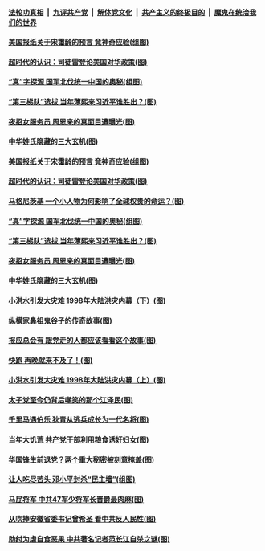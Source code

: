 ####  [法轮功真相](../../../../basic/blob/master/README.md?t=07181431) &nbsp;|&nbsp; [九评共产党](../../../../9ping.md/blob/master/README.md?t=07181431) &nbsp;|&nbsp; [解体党文化](../../../../jtdwh.md/blob/master/README.md?t=07181431)  &nbsp;|&nbsp; [共产主义的终极目的](../../../../gczydzjmd.md/blob/master/README.md?t=07181431) &nbsp;|&nbsp; [魔鬼在统治我们的世界](../../../../mgztzwmdsj.md/blob/master/README.md?t=07181431) 

#### [美国报纸关于宋霭龄的预言 竟神奇应验(组图)](../pages/p6/939837.md?t=07181431) 

#### [超时代的认识：司徒雷登论美国对华政策(图)](../pages/p6/934959.md?t=07181431) 

#### [“真”字探源 国军北伐统一中国的奥秘(组图)](../pages/p6/937469.md?t=07181431) 

#### [“第三梯队”选拔 当年薄熙来习近平谁胜出？(图)](../pages/p6/939361.md?t=07181431) 

#### [夜招女服务员 周恩来的真面目遭曝光(图)](../pages/p6/937971.md?t=07181431) 

#### [中华姓氏隐藏的三大玄机(图)](../pages/p6/939598.md?t=07181431) 

#### [美国报纸关于宋霭龄的预言 竟神奇应验(组图)](../pages/p6/939837.md?t=07181431) 

#### [超时代的认识：司徒雷登论美国对华政策(图)](../pages/p6/934959.md?t=07181431) 

#### [马格尼茨基 一个小人物为何影响了全球权贵的命运？(图)](../pages/p6/939739.md?t=07181431) 

#### [“真”字探源 国军北伐统一中国的奥秘(组图)](../pages/p6/937469.md?t=07181431) 

#### [“第三梯队”选拔 当年薄熙来习近平谁胜出？(图)](../pages/p6/939361.md?t=07181431) 

#### [夜招女服务员 周恩来的真面目遭曝光(图)](../pages/p6/937971.md?t=07181431) 

#### [中华姓氏隐藏的三大玄机(图)](../pages/p6/939598.md?t=07181431) 

#### [小洪水引发大灾难 1998年大陆洪灾内幕（下）(图)](../pages/p6/939683.md?t=07181431) 

#### [纵横家鼻祖鬼谷子的传奇故事(图)](../pages/p6/939371.md?t=07181431) 

#### [报应总会有 跟党走的人都应该看看这个故事(图)](../pages/p6/939401.md?t=07181431) 

#### [快跑 再晚就来不及了！(图)](../pages/p6/939737.md?t=07181431) 

#### [小洪水引发大灾难 1998年大陆洪灾内幕（上）(图)](../pages/p6/939681.md?t=07181431) 

#### [太子党至今仍背后嘲笑的那个江泽民(图)](../pages/p6/937970.md?t=07181431) 

#### [千里马遇伯乐 狄青从逃兵成长为一代名将(图)](../pages/p6/939181.md?t=07181431) 

#### [当年大饥荒 共产党干部利用粮食诱奸妇女(图)](../pages/p6/937965.md?t=07181431) 

#### [华国锋生前退党？两个重大秘密被刻意掩盖(图)](../pages/p6/939311.md?t=07181431) 

#### [让人吃尽苦头 邓小平封杀“民主墙”(组图)](../pages/p6/939176.md?t=07181431) 

#### [马屁将军 中共47军少将军长晋爵最肉麻(图)](../pages/p6/937968.md?t=07181431) 

#### [从吹捧安徽省委书记曾希圣 看中共反人民性(图)](../pages/p6/939179.md?t=07181431) 

#### [助纣为虐自食恶果 中共著名记者范长江自杀之谜(图)](../pages/p6/937967.md?t=07181431) 


